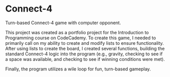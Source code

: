 # Connect-4
Turn-based Connect-4 game with computer opponent.

This project was created as a portfolio project for the Introduction to Programming course on CodeCademy. 
To create this game, I needed to primarily call on my ability to create and modify lists to ensure functionality.
After using lists to create the board, I created several functions, building the standard Connect-4 logic into the program (e.g., gravity, checking to see if a space was available, and checking to see if winning conditions were met).

Finally, the program utilizes a wile loop for fun, turn-based gameplay. 
